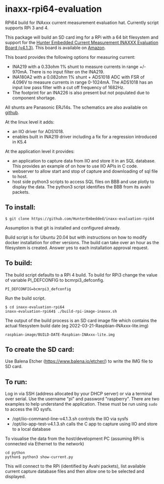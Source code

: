# inaxx-rpi64-evaluation
RPi64 build for INAxxx current measurement evaluation hat. Currently script supports RPi 3 and 4.


This package will build an SD card img for a RPi with a 64 bit filesystem and support for the [Hunter Embedded Current Measurement INAXXX Evaluation Board (v4.1.3)](http://www.hunterembedded.co.uk/inaxxx-evaluation-board-for-raspberry-pi-and-beaglebone/). This board is available on [Amazon](https://www.amazon.co.uk/INAxxx-Current-Measurement-Evaluation-Cape/dp/B09TYTXM68).

This board provides the following options for measuring current:

- INA219 with a 0.33ohm 1% shunt to measure currents in range +/- 970mA. There is no input filter on the INA219.
- INA180A2 with a 0.082ohm 1% shunt + ADS1018 ADC with FSR of 4.096V to measure currents in range 0-1024mA. The ADS1018 has an input low pass filter with a cut off frequency of 1682Hz.
- The footprint for an INA226 is also present but not populated due to component shortage.

All shunts are Panasonic ERJ14s. The schematics are also available on [github](https://github.com/HunterEmbedded/inaxxx-evaluation-schematics).



At the linux level it adds:
- an IIO driver for ADS1018.
- enables built in INA219 driver including a fix for a regression introduced in K5.4

At the application level it provides:
- an application to capture data from IIO and store it in an SQL database. This provides an example of on how to use IIO APIs in C code.
- webserver to allow start and stop of capture and downloading of sql file to host.
- host side python3 scripts to access SQL files on BBB and use plotly to display the data. The python3 script identifies the BBB from its avahi packets.

## To install: 
```
$ git clone https://github.com/HunterEmbedded/inaxx-evaluation-rpi64
```

Assumption is that git is installed and configured already.

Build script is for Ubuntu 20.04 but with instructions on how to modify docker installation for other versions. The build can take over an hour as the filesystem is created. Answer yes to each installation approval request.

## To build: 
The build script defaults to a RPi 4 build. To build for RPi3 change the value of variable PI_DEFCONFIG to bcmrpi3_defconfig.
```
PI_DEFCONFIG=bcmrpi3_defconfig
```
Run the build script.
```   
$ cd inaxx-evaluation-rpi64 
inaxx-evaluation-rpi64$ ./build-rpi-image-inaxxx.sh
```
The output of the build process is an SD card image file which contains the actual filesystem build date (eg 2022-03-21-Raspbian-INAxxx-lite.img) 

`raspbian-image/BUILD-DATE-Raspbian-INAxxx-lite.img`

## To create the SD card: 
Use Balena Etcher (https://www.balena.io/etcher/) to write the IMG file to SD card.


## To run:
Log in via SSH (address allocated by your DHCP server) or via a terminal over serial. Use the username "pi" and password "raspberry". 
There are two examples to help understand the application. These must be run using `sudo` to access the IIO sysfs.
- /opt/iio-command-line-v4.1.3.sh controls the IIO via sysfs
- /opt/iio-app-test-v4.1.3.sh calls the C app to capture using IIO and store to a local database 
    
To visualise the data from the host/development PC (assuming RPi is connected via Ethernet to the network)
```
cd python
python$ python3 show-current.py
```    
This will connect to the RPi (identified by Avahi packets), list available current capture database files and then allow one to be selected and displayed.
